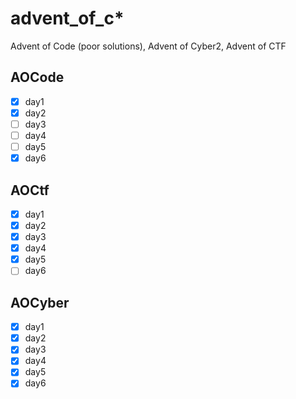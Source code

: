 # advent_of_c*
Advent of Code (poor solutions), Advent of Cyber2, Advent of CTF

## AOCode
 - [x] day1
 - [x] day2
 - [ ] day3
 - [ ] day4
 - [ ] day5
 - [x] day6  

## AOCtf

- [x] day1
- [x] day2
- [x] day3
- [x] day4
- [x] day5
- [ ] day6

## AOCyber

- [x] day1
- [x] day2
- [x] day3
- [x] day4
- [x] day5
- [x] day6
